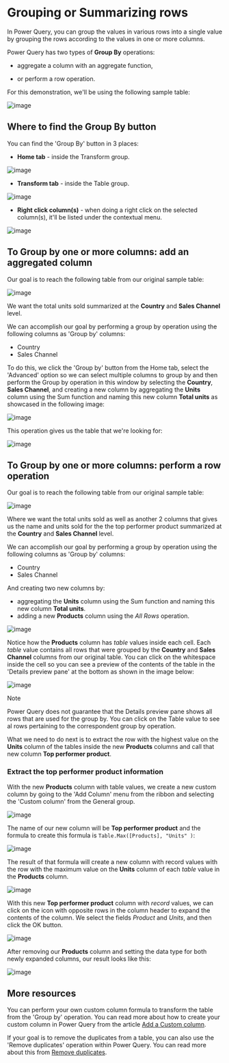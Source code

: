 # Grouping or Summarizing rows

In Power Query, you can group the values in various rows into a single value by grouping the rows according to the values in one or more columns. 

Power Query has two types of **Group By** operations:

* aggregate a column with an aggregate function,

* or perform a row operation.

For this demonstration, we'll be using the following sample table:

![image](images/me-group-by-initial-table.png)

## Where to find the Group By button
You can find the 'Group By' button in 3 places:

* **Home tab** - inside the Transform group.

![image](images/me-group-by-home-icon.png)

* **Transform tab** - inside the Table group. 

![image](images/me-group-by-transform-icon.png.png)

* **Right click column(s)** - when doing a right click on the selected column(s), it'll be listed under the contextual menu.

![image](images/me-group-by-right-click-icon.png)

## To Group by one or more columns: add an aggregated column

Our goal is to reach the following table from our original sample table:

![image](images/me-group-by-add-aggregated-column.png)

We want the total units sold summarized at the **Country** and **Sales Channel** level.

We can accomplish our goal by performing a group by operation using the following columns as 'Group by' columns:
* Country
* Sales Channel

To do this, we click the 'Group by' button from the Home tab, select the 'Advanced' option so we can select multiple columns to group by and then perform the Group by operation in this window by selecting the **Country**, **Sales Channel**, and creating a new column by aggregating the **Units** column using the Sum function and naming this new column **Total units** as showcased in the following image:

![image](images/me-group-by-add-aggregated-column-window.png)

This operation gives us the table that we're looking for:

![image](images/me-group-by-add-aggregated-column-final.png)

## To Group by one or more columns: perform a row operation

Our goal is to reach the following table from our original sample table:

![image](images/placeholder.png)

Where we want the total units sold as well as another 2 columns that gives us the name and units sold for the the top performer product summarized at the **Country** and **Sales Channel** level.
 
We can accomplish our goal by performing a group by operation using the following columns as 'Group by' columns:
* Country
* Sales Channel

And creating two new columns by:
* aggregating the **Units** column using the Sum function and naming this new column **Total units**. 
* adding a new **Products** column using the *All Rows* operation.

![image](images/me-group-by-row-operation-window.png)

Notice how the **Products** column has *table* values inside each cell. Each *table* value contains all rows that were grouped by the **Country** and **Sales Channel** columns from our original table. You can click on the whitespace inside the cell so you can see a preview of the contents of the table in the 'Details preview pane' at the bottom as shown in the image below:   

![image](images/me-group-by-row-operation-details-preview-pane.png)

>[!Note]
>Power Query does not guarantee that the Details preview pane shows all rows that are used for the group by. You can click on the Table value to see al rows pertaining to the correspondent group by operation. 

What we need to do next is to extract the row with the highest value on the **Units** column of the tables inside the new **Products** columns and call that new column **Top performer product**.

### Extract the top performer product information

With the new **Products** column with table values, we create a new custom column by going to the 'Add Column' menu from the ribbon and selecting the 'Custom column' from the General group.

![image](images/me-add-custom-column-icon.png)

The name of our new column will be **Top performer product** and the formula to create this formula is ```Table.Max([Products], "Units" )```:

![image](images/me-group-by-row-operation-custom-column-formula.png)

The result of that formula will create a new column with record values with the row with the maximum value on the **Units** column of each *table* value in the **Products** column.

![image](images/me-group-by-row-operation-custom-column-details-preview-pane.png)

With this new **Top performer product** column with *record* values, we can click on the icon  with opposite rows in the column header to expand the contents of the column. We select the fields *Product* and *Units*, and then click the OK button.

![image](images/me-group-by-row-operation-custom-column-expand-window.png)

After removing our **Products** column and setting the data type for both newly expanded columns, our result looks like this:

![image](images/me-group-by-row-operation-final-table.png)

## More resources

You can perform your own custom column formula to transform the table from the 'Group by' operation. You can read more about how to create your custom column in Power Query from the article [Add a Custom column](add-custom-column.md).

If your goal is to remove the duplicates from a table, you can also use the 'Remove duplicates' operation within Power Query. You can read more about this from [Remove duplicates](working-with-duplicates.md).